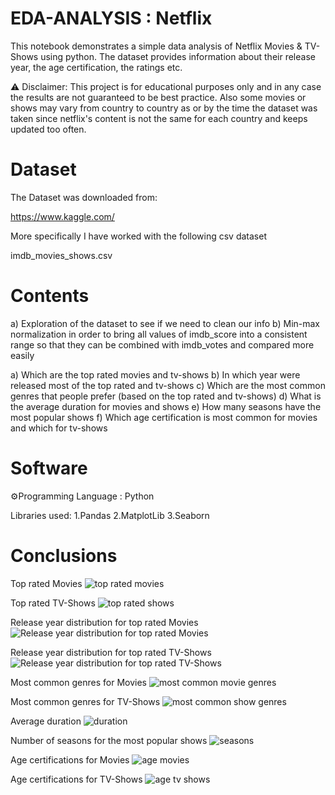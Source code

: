 # EDA-ANALYSIS : Netflix 
This notebook demonstrates a simple data analysis of Netflix Movies & TV-Shows using python. The dataset provides information about their release year, the age certification, the ratings etc.

⚠ Disclaimer: This project is for educational purposes only and in any case the results are not guaranteed to be best practice. 
Also some movies or shows may vary from country to country as or by the time the dataset was taken since netflix's content is not the same for each country and keeps updated too often.

# Dataset
The Dataset was downloaded from:

https://www.kaggle.com/

More specifically I have worked with the following csv dataset

imdb_movies_shows.csv

# Contents
a) Exploration of the dataset to see if we need to clean our info
b) Min-max normalization in order to bring all values of imdb_score into a consistent range so that they can be combined with imdb_votes and compared more easily

a) Which are the top rated movies and tv-shows
b) In which year were released most of the top rated and tv-shows
c) Which are the most common genres that people prefer (based on the top rated and tv-shows)
d) What is the average duration for movies and shows
e) How many seasons have the most popular shows
f) Which age certification is most common for movies and which for tv-shows

# Software
⚙️Programming Language : Python

Libraries used:
1.Pandas
2.MatplotLib
3.Seaborn

# Conclusions
Top rated Movies 
![top rated movies](https://github.com/evrikou/EDA-ANALYSIS/assets/134646634/7d24d23b-6e33-4d4c-b828-43f206de8d66)

Top rated TV-Shows 
![top rated shows](https://github.com/evrikou/EDA-ANALYSIS/assets/134646634/a047b250-c921-41eb-b4ff-a933fc74ba24)

Release year distribution for top rated Movies
![Release year distribution for top rated Movies](https://github.com/evrikou/EDA-ANALYSIS/assets/134646634/aa0b918b-d209-456e-8c2c-c626da010485)

Release year distribution for top rated TV-Shows 
![Release year distribution for top rated TV-Shows](https://github.com/evrikou/EDA-ANALYSIS/assets/134646634/54e55793-62cb-4da0-9705-c5539b7202a3)

Most common genres for Movies
![most common movie genres](https://github.com/evrikou/EDA-ANALYSIS/assets/134646634/f10f3a8e-ef4e-4b05-a565-2f54d6198401)

Most common genres for TV-Shows
![most common show genres](https://github.com/evrikou/EDA-ANALYSIS/assets/134646634/4090e68b-c295-4f83-83d4-4a6008329d4b)

Average duration 
![duration](https://github.com/evrikou/EDA-ANALYSIS/assets/134646634/d510bee2-c1ac-43d2-9ba9-2a7f1fb49705)

Number of seasons for the most popular shows
![seasons](https://github.com/evrikou/EDA-ANALYSIS/assets/134646634/78854f16-c6ac-445e-930b-4b0891261752)

Age certifications for Movies
![age movies](https://github.com/evrikou/EDA-ANALYSIS/assets/134646634/f1e53956-a660-445e-9664-950dcf06c0e8)

Age certifications for TV-Shows
![age tv shows](https://github.com/evrikou/EDA-ANALYSIS/assets/134646634/0ba94e37-81c1-417e-9e4a-ea51db947c2c)

